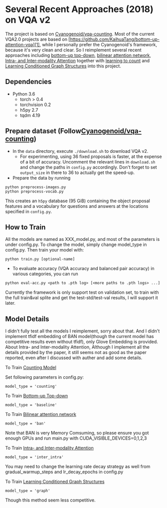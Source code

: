 # Several Recent Approaches (2018) on VQA v2

The project is based on [Cyanogenoid/vqa-counting][0]. Most of the current VQA2.0 projects are based on [https://github.com/KaihuaTang/bottom-up-attention-vqa][1], while I personally prefer the Cyanogenoid's framework, because it's very clean and clear. So I reimplement several recent approaches including [bottom-up top-down][2], [bilinear attention network][3], [Intra- and Inter-modality Attention][4] together with [learning to count][5] and [Learning Conditioned Graph Structures][6] into this project.  


## Dependencies

- Python 3.6
  - torch > 0.4
  - torchvision 0.2
  - h5py 2.7
  - tqdm 4.19

## Prepare dataset (Follow[Cyanogenoid/vqa-counting][0])
- In the `data` directory, execute `./download.sh` to download VQA v2.
  - For experimenting, using 36 fixed proposals is faster, at the expense of a bit of accuracy. Uncomment the relevant lines in `download.sh` and change the paths in `config.py` accordingly. Don't forget to set `output_size` in there to 36 to actually get the speed-up.
- Prepare the data by running
```
python preprocess-images.py
python preprocess-vocab.py
```
This creates an `h5py` database (95 GiB) containing the object proposal features and a vocabulary for questions and answers at the locations specified in `config.py`.

## How to Train

All the models are named as XXX_model.py, and most of the parameters is under config.py. To change the model, simply change model_type in config.py. Then train your model with:
```
python train.py [optional-name]
```
- To evaluate accuracy (VQA accuracy and balanced pair accuracy) in various categories, you can run
```
python eval-acc.py <path to .pth log> [<more paths to .pth logs> ...]
```
Currently the framework is only support test on validation set, to train with the full train&val splite and get the test-std/test-val results, I will support it later. 

## Model Details

I didn't fully test all the models I reimplement, sorry about that. And I didn't implement tfidf embedding of BAN model(though the current model has competitive results even without tfidf), only Glove Embedding is provided. About Intra- and Inter-modality Attention, Although I implement all the details provided by the paper, it still seems not as good as the paper reported, even after I discussed with auther and add some details.

To Train [Counting Model][5]

Set following parameters in config.py:
```
model_type = 'counting'
```

To Train [Bottom-up Top-down][2]
```
model_type = 'baseline' 
```

To Train [Bilinear attention network][3]
```
model_type = 'ban' 
```
Note that BAN is very Memory Comsuming, so please ensure you got enough GPUs and run main.py with CUDA_VISIBLE_DEVICES=0,1,2,3

To Train [Intra- and Inter-modality Attention][4]
```
model_type = 'inter_intra' 
```
You may need to change the learning rate decay strategy as well from gradual_warmup_steps and lr_decay_epochs in config.py 

To Train [Learning Conditioned Graph Structures][6]
```
model_type = 'graph' 
```
Though this method seem less competitive. 

[0]: https://github.com/Cyanogenoid/vqa-counting
[1]: https://github.com/hengyuan-hu/bottom-up-attention-vqa
[2]: https://arxiv.org/abs/1707.07998
[3]: https://arxiv.org/abs/1805.07932
[4]: https://arxiv.org/abs/1812.05252
[5]: https://arxiv.org/abs/1802.05766
[6]: https://arxiv.org/abs/1806.07243
